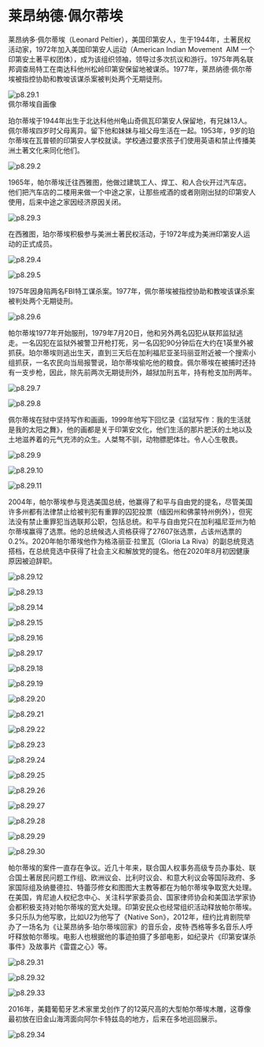 # 莱昂纳德·佩尔蒂埃

莱昂纳多·佩尔蒂埃（Leonard Peltier），美国印第安人，生于1944年，土著民权活动家，1972年加入美国印第安人运动（American Indian Movement  AIM 一个印第安土著平权团体），成为该组织领袖，领导过多次抗议和游行。1975年两名联邦调查局特工在南达科他州松岭印第安保留地被谋杀。1977年，莱昂纳德·佩尔蒂埃被指控协助和教唆该谋杀案被判处两个无期徒刑。

![p8.29.1](./images/8.29.1.jpg)  
佩尔蒂埃自画像

珀尔蒂埃于1944年出生于北达科他州龟山奇佩瓦印第安人保留地，有兄妹13人。佩尔蒂埃四岁时父母离异。留下他和妹妹与祖父母生活在一起。1953年，9岁的珀尔蒂埃在瓦普顿的印第安人学校就读。学校通过要求孩子们使用英语和禁止传播美洲土著文化来同化他们。

![p8.29.2](./images/8.29.2.jpg)

1965年，帕尔蒂埃迁往西雅图，他做过建筑工人、焊工、和人合伙开过汽车店。他们把汽车店的二楼用来做一个中途之家，让那些戒酒的或者刚刚出狱的印第安人使用，后来中途之家因经济原因关闭。

![p8.29.3](./images/8.29.3.png)

在西雅图，珀尔蒂埃积极参与美洲土著民权活动，于1972年成为美洲印第安人运动的正式成员。

![p8.29.4](./images/8.29.4.jpg)

![p8.29.5](./images/8.29.5.jpg)

1975年因身陷两名FBI特工谋杀案。1977年，佩尔蒂埃被指控协助和教唆该谋杀案被判处两个无期徒刑。

![p8.29.6](./images/8.29.6.jpg)

帕尔蒂埃1977年开始服刑，1979年7月20日，他和另外两名囚犯从联邦监狱逃走。一名囚犯在监狱外被警卫开枪打死，另一名囚犯90分钟后在大约在1英里外被抓获。珀尔蒂埃则逃出生天，直到三天后在加利福尼亚圣玛丽亚附近被一个搜索小组抓获，一名农民向当局报警说，珀尔蒂埃偷吃他的粮食。佩尔蒂埃在被捕时还持有一支步枪，因此，除先前两次无期徒刑外，越狱加刑五年，持有枪支加刑两年。

![p8.29.7](./images/8.29.7.jpg)

![p8.29.8](./images/8.29.8.jpg)

佩尔蒂埃在狱中坚持写作和画画，1999年他写下回忆录《监狱写作：我的生活就是我的太阳之舞》，他的画都是关于印第安文化，他们生活的那片肥沃的土地以及土地滋养着的元气充沛的众生。人桀骜不驯，动物膘肥体壮。令人心生敬畏。

![p8.29.9](./images/8.29.9.jpg)

![p8.29.10](./images/8.29.10.jpg)

![p8.29.11](./images/8.29.11.png)

2004年，帕尔蒂埃参与竞选美国总统，他赢得了和平与自由党的提名，尽管美国许多州都有法律禁止给被判犯有重罪的囚犯投票（缅因州和佛蒙特州例外），但宪法没有禁止重罪犯当选联邦公职，包括总统。和平与自由党只在加利福尼亚州为帕尔蒂埃赢得了选票。他的总统候选人资格获得了27607张选票，占该州选票的0.2%。2020年帕尔蒂埃他作为格洛丽亚·拉里瓦（Gloria La Riva）的副总统竞选搭档，在总统竞选中获得了社会主义和解放党的提名。他在2020年8月初因健康原因被迫辞职。

![p8.29.12](./images/8.29.12.png)

![p8.29.13](./images/8.29.13.jpg)

![p8.29.14](./images/8.29.14.png)

![p8.29.15](./images/8.29.15.jpg)

![p8.29.16](./images/8.29.16.jpg)

![p8.29.17](./images/8.29.17.jpg)

![p8.29.18](./images/8.29.18.jpg)

![p8.29.19](./images/8.29.19.jpg)

![p8.29.20](./images/8.29.20.jpg)

![p8.29.21](./images/8.29.21.png)

![p8.29.22](./images/8.29.22.jpg)

![p8.29.23](./images/8.29.23.jpg)

![p8.29.24](./images/8.29.24.jpg)

![p8.29.25](./images/8.29.25.jpg)

![p8.29.26](./images/8.29.26.png)

![p8.29.27](./images/8.29.27.jpg)

![p8.29.28](./images/8.29.28.jpg)

![p8.29.29](./images/8.29.29.jpg)

![p8.29.30](./images/8.29.30.jpg)

帕尔蒂埃的案件一直存在争议。近几十年来，联合国人权事务高级专员办事处、联合国土著居民问题工作组、欧洲议会、比利时议会、和意大利议会等国际政府、多家国际组及纳曼德拉、特蕾莎修女和图图大主教等都在为帕尔蒂埃争取宽大处理。在美国，肯尼迪人权纪念中心、关注科学家委员会、国家律师协会和美国法学家协会都积极支持对帕尔蒂埃的宽大处理。印第安民众也经常组织活动释放帕尔蒂埃。多只乐队为他写歌，比如U2为他写了《Native Son》，2012年，纽约比肯剧院举办了一场名为《让莱昂纳多·珀尔蒂埃回家》的音乐会，皮特·西格等多名音乐人呼吁释放帕尔蒂埃。电影人也根据他的事迹拍摄了多部电影，如纪录片《印第安谋杀事件》及故事片《雷霆之心》等。

![p8.29.31](./images/8.29.31.jpg)

![p8.29.32](./images/8.29.32.jpg)

![p8.29.33](./images/8.29.33.jpg)

2016年，美籍葡萄牙艺术家里戈创作了的12英尺高的大型帕尔蒂埃木雕，这尊像最初放在旧金山海湾面向阿尔卡特兹岛的地方，后来在多地巡回展示。

![p8.29.34](./images/8.29.34.jpg)

